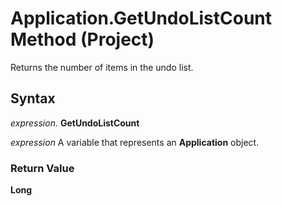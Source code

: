 
# Application.GetUndoListCount Method (Project)

Returns the number of items in the undo list.


## Syntax

 _expression_. **GetUndoListCount**

 _expression_ A variable that represents an **Application** object.


### Return Value

 **Long**

